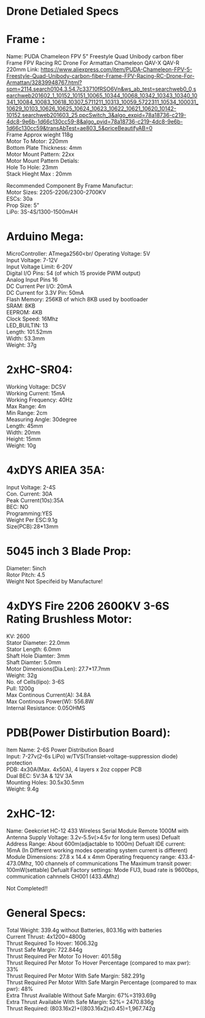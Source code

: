 # Drone Detialed Specs

# Frame : <br />
Name: PUDA Chameleon FPV 5" Freestyle Quad Unibody carbon fiber Frame FPV Racing RC Drone For Armattan Chameleon QAV-X QAV-R 220mm
Link: https://www.aliexpress.com/item/PUDA-Chameleon-FPV-5-Freestyle-Quad-Unibody-carbon-fiber-Frame-FPV-Racing-RC-Drone-For-Armattan/32839948767.html?spm=2114.search0104.3.54.7c33710fRSO6Vn&ws_ab_test=searchweb0_0,searchweb201602_1_10152_10151_10065_10344_10068_10342_10343_10340_10341_10084_10083_10618_10307_5711211_10313_10059_5722311_10534_100031_10629_10103_10626_10625_10624_10623_10622_10621_10620_10142-10152,searchweb201603_25,ppcSwitch_3&algo_expid=78a18736-c219-4dc8-9e6b-1d66c130cc59-8&algo_pvid=78a18736-c219-4dc8-9e6b-1d66c130cc59&transAbTest=ae803_5&priceBeautifyAB=0<br/>
Frame Approx wieght 118g <br/>
Motor To Motor: 220mm <br/>
Bottom Plate Thickness: 4mm<br/>
Motor Mount Pattern: 22xx <br/>
Motor Mount Pattern Detials:<br/>
Hole To Hole: 23mm<br/>
Stack Hieght Max : 20mm <br/>

Recommended Component By Frame Manufactur: <br/>
Motor Sizes: 2205-2206/2300-2700KV<br/>
ESCs: 30a <br/>
Prop Size: 5" <br/>
LiPo: 3S-4S/1300-1500mAH <br/>

# Arduino Mega:<br/>
MicroController: ATmega2560<br/
Operating Voltage: 5V <br/>
Input Voltage: 7-12V<br/>
Input Voltage Limit: 6-20V<br/>
Digital I/O Pins: 54 (of which 15 provide PWM output)<br/>
Analog Input Pins 16 <br/>
DC Current Per I/O: 20mA <br/>
DC Current for 3.3V Pin: 50mA<br/>
Flash Memory: 256KB of which 8KB used by bootloader<br/>
SRAM: 8KB<br/>
EEPROM: 4KB<br/>
Clock Speed: 16Mhz<br/>
LED_BUILTIN: 13<br/>
Length: 101.52mm<br/>
Width: 53.3mm<br/>
Weight: 37g<br/>

# 2xHC-SR04:<br/>
Working Voltage: DC5V<br/>
Working Current: 15mA<br/>
Working Frequency: 40Hz<br/>
Max Range: 4m<br/>
Min Range: 2cm<br/>
Measuring Angle: 30degree<br/>
Length: 45mm<br/>
Width: 20mm<br/>
Height: 15mm<br/>
Weight: 10g<br/>

# 4xDYS ARIEA 35A: <br/>
Input Voltage: 2-4S<br/>
Con. Current: 30A<br/>
Peak Current(10s):35A<br/>
BEC: NO<br/>
Programming:YES <br/>
Weight Per ESC:9.1g<br/>
Size(PCB):28*13mm<br/>

# 5045 inch 3 Blade Prop:<br/>
Diameter: 5inch<br/>
Rotor Pitch: 4.5<br/>
Weight Not Specifeid by Manufacture!<br/>

# 4xDYS Fire 2206 2600KV 3-6S Rating Brushless Motor:<br/>
KV: 2600<br/>
Stator Diameter: 22.0mm<br/>
Stator Length: 6.0mm<br/>
Shaft Hole Diamter: 3mm<br/>
Shaft Diamter: 5.0mm<br/>
Motor Dimensions(Dia.Len): 27.7*17.7mm<br/>
Weight: 32g<br/>
No. of Cells(lipo): 3-6S<br/>
Pull: 1200g<br/>
Max Continous Current(A): 34.8A<br/>
Max Continous Power(W): 556.8W<br/>
Internal Resistance: 0.05OHMS<br/>

# PDB(Power Distirbution Board):<br/>
Item Name: 2-6S Power Distribution Board<br/>
Input: 7-27v(2-6s LiPo) w/TVS(Transiet-voltage-suppression diode) protection<br/>
PDB: 4x30A(Max. 4x50A), 4 layers x 2oz copper PCB<br/>
Dual BEC: 5V:3A & 12V 3A<br/>
Mounting Holes: 30.5x30.5mm<br/>
Weight: 9.4g<br/>

# 2xHC-12:<br/>
Name: Geekcriet HC-12 433 Wireless Serial Module Remote 1000M with Antenna
Supply Voltage: 3.2v-5.5v(>4.5v for long term uses)
Defualt Address Range: About 600m(adjactable to 1000m)
Defualt IDE current: 16mA (In Different working modes operating system current is different)
Module Dimensions: 27.8 x 14.4 x 4mm
Operating frequency range: 433.4-473.0Mhz, 100 channels of communications
The Maximum transit power: 100mW(settable)
Defualt Factory settings: Mode FU3, buad rate is 9600bps, communication cahnnels CH001 (433.4Mhz)

Not Completed!!<br/>

# General Specs:<br/>
Total Weight:  339.4g without Batteries, 803.16g with batteries<br/>
Current Thrust: 4x1200=4800g<br/>
Thrust Required To Hover: 1606.32g<br/>
Thrust Safe Margin: 722.844g<br/>
Thrust Required Per Motor To Hover: 401.58g<br/>
Thrust Required Per Motor To Hover Percentage (compared to max pwr): 33%<br/> 
Thrust Required Per Motor With Safe Margin: 582.291g<br/>
Thrust Required Per Motor WIth Safe Margin Percentage (compared to max pwr): 48%<br/>
Extra Thrust Available Without Safe Margin: 67%=3193.69g<br/>
Extra Thrust Available With Safe Margin: 52%= 2470.836g<br/>
Thrust Required: (803.16x2)+((803.16x2)x0.45)=1,967.742g<br/> <NOT COMPLETED>
